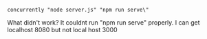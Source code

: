 ```
concurrently "node server.js" "npm run serve\"
```

What didn't work?
It couldnt run "npm run serve" properly.
I can get localhost 8080 but not local host 3000

